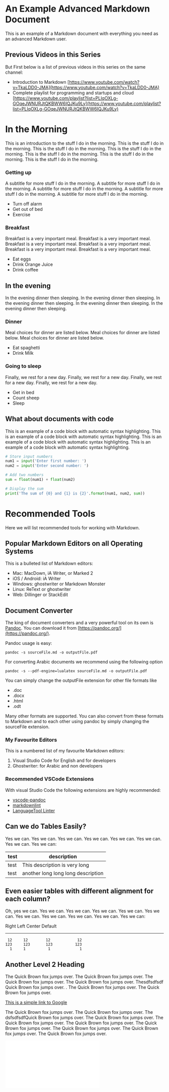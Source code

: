 # An Example Advanced Markdown Document

This is an example of a Markdown document with everything you need as an advanced Markdown user.

## Previous Videos in this Series

But First below is a list of previous videos in this series on the same channel:

- Introduction to Markdown [https://www.youtube.com/watch?v=TkaLDD0-JMA](https://www.youtube.com/watch?v=TkaLDD0-JMA)
- Complete playlist for programming and startups and cloud [https://www.youtube.com/playlist?list=PLlqOXLg-GOqeJWNURJtQKBWW6IQJKu9Ly](https://www.youtube.com/playlist?list=PLlqOXLg-GOqeJWNURJtQKBWW6IQJKu9Ly)

# In the Morning

This is an introduction to the stuff I do in the morning. This is the stuff I do in the morning. This is the stuff I do in the morning. This is the stuff I do in the morning. This is the stuff I do in the morning. This is the stuff I do in the morning. This is the stuff I do in the morning.

### Getting up

A subtitle for more stuff I do in the morning. A subtitle for more stuff I do in the morning. A subtitle for more stuff I do in the morning. A subtitle for more stuff I do in the morning. A subtitle for more stuff I do in the morning.

- Turn off alarm
- Get out of bed
- Exercise

### Breakfast

Breakfast is a very important meal. Breakfast is a very important meal. Breakfast is a very important meal. Breakfast is a very important meal. Breakfast is a very important meal. Breakfast is a very important meal.

- Eat eggs
- Drink Orange Juice
- Drink coffee

## In the evening

In the evening dinner then sleeping. In the evening dinner then sleeping. In the evening dinner then sleeping. In the evening dinner then sleeping. In the evening dinner then sleeping.

### Dinner

Meal choices for dinner are listed below. Meal choices for dinner are listed below. Meal choices for dinner are listed below.

- Eat spaghetti
- Drink Milk

### Going to sleep

Finally, we rest for a new day. Finally, we rest for a new day. Finally, we rest for a new day. Finally, we rest for a new day.

- Get in bed
- Count sheep
- Sleep

## What about documents with code

This is an example of a code block with automatic syntax highlighting. This is an example of a code block with automatic syntax highlighting. This is an example of a code block with automatic syntax highlighting. This is an example of a code block with automatic syntax highlighting.

```python
# Store input numbers
num1 = input('Enter first number: ')
num2 = input('Enter second number: ')

# Add two numbers
sum = float(num1) + float(num2)

# Display the sum
print('The sum of {0} and {1} is {2}'.format(num1, num2, sum))
```

# Recommended Tools

Here we will list recommended tools for working with Markdown.

## Popular Markdown Editors on all Operating Systems

This is a bulleted list of Markdown editors:

- Mac: MacDown, iA Writer, or Marked 2
- iOS / Android: iA Writer
- Windows: ghostwriter or Markdown Monster
- Linux: ReText or ghostwriter
- Web: Dillinger or StackEdit

## Document Converter

The king of document converters and a very powerful tool on its own is [Pandoc](https://pandoc.org/). You can download it from [https://pandoc.org/](https://pandoc.org/).

Pandoc usage is easy:

```shell
pandoc -s sourceFile.md -o outputFile.pdf
```

For converting Arabic documents we recommend using the following option

```shell
pandoc -s --pdf-engine=lualatex sourceFile.md -o outputFile.pdf
```

You can simply change the outputFile extension for other file formats like

- .doc
- .docx
- .html
- .odt

Many other formats are supported. You can also convert from these formats to Markdown and to each other using pandoc by simply changing the sourceFile extension.

### My Favourite Editors

This is a numbered list of my favourite Markdown editors:

1. Visual Studio Code for English and for developers
1. Ghostwriter: for Arabic and non developers

### Recommended VSCode Extensions

With visual Studio Code the following extensions are highly recommended:

- [vscode-pandoc](https://marketplace.visualstudio.com/items?itemName=ChrisChinchilla.vscode-pandoc)
- [markdownlint](https://marketplace.visualstudio.com/items?itemName=DavidAnson.vscode-markdownlint)
- [LanguageTool Linter](https://marketplace.visualstudio.com/items?itemName=davidlday.languagetool-linter)

## Can we do Tables Easily?

Yes we can. Yes we can. Yes we can. Yes we can. Yes we can. Yes we can. Yes we can. Yes we can:

 | test | description                       |
 |------|-----------------------------------|
 | test | This description is very long     |
 | test | another long long long description|

## Even easier tables with different alignment for each column?

Oh, yes we can. Yes we can. Yes we can. Yes we can. Yes we can. Yes we can. Yes we can. Yes we can. Yes we can. Yes we can. Yes we can:

  Right     Left     Center     Default
-------     ------ ----------   -------
     12     12        12            12
    123     123       123          123
      1     1          1             1

## Another Level 2 Heading

The Quick Brown fox jumps over. The Quick Brown fox jumps over. The Quick Brown fox jumps over. The Quick Brown fox jumps over. Thesdfsdfsdf Quick Brown fox jumps over. . The Quick Brown fox jumps over. The Quick Brown fox jumps over.

[This is a simple link to Google](https://google.com)

The Quick Brown fox jumps over. The Quick Brown fox jumps over. The dsfsdfsdfQuick Brown fox jumps over. The Quick Brown fox jumps over. The Quick Brown fox jumps over. The Quick Brown fox jumps over. The Quick Brown fox jumps over. The Quick Brown fox jumps over. The Quick Brown fox jumps over. The Quick Brown fox jumps over.

![This is the logo for the Go Language](./images/informatica-logo-3.pdf)

